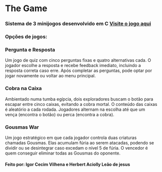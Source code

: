 # The Game
### Sistema de 3 minijogos desenvolvido em C [Visite o jogo aqui](https://github.com/HerbertHarvard/The-game)


### Opções de jogos:
### Pergunta e Resposta
Um jogo de quiz com cinco perguntas fixas e quatro alternativas cada. O jogador escolhe a resposta e recebe feedback imediato, incluindo a resposta correta caso erre. Após completar as perguntas, pode optar por jogar novamente ou voltar ao menu principal.
### Cobra na Caixa
Ambientado numa tumba egípcia, dois exploradores buscam o botão para escapar entre cinco caixas, evitando a cobra mortal. O conteúdo das caixas é aleatório a cada rodada. Jogadores alternam na escolha até que um vença (encontra o botão) ou perca (encontra a cobra).
### Gousmas War
Um jogo estratégico em que cada jogador controla duas criaturas chamadas Gousmas. Elas acumulam fúria ao serem atacadas, podendo se dividir ou se desintegrar caso excedam o nível 5 de fúria. O vencedor é quem conseguir eliminar todas as Gousmas do oponente.
#### Feito por: Igor Cecim Vilhena e Herbert Aciolly Leão de jesus
